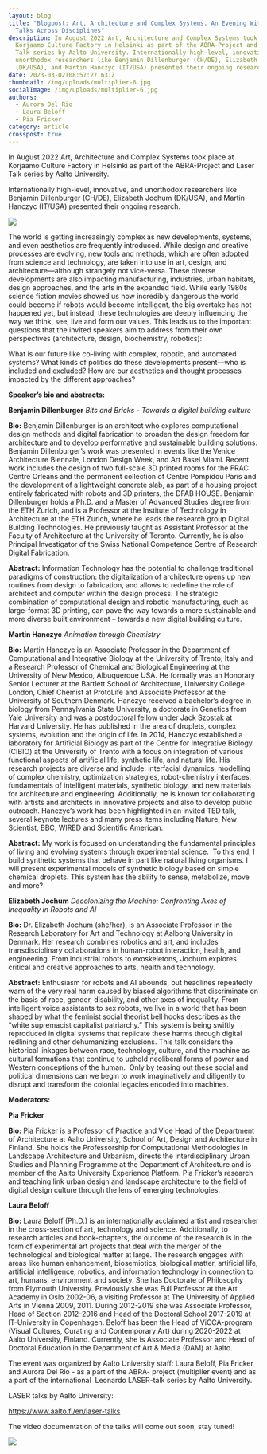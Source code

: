 ```yaml
---
layout: blog
title: "Blogpost: Art, Architecture and Complex Systems. An Evening With Expert
  Talks Across Disciplines"
description: In August 2022 Art, Architecture and Complex Systems took place at
  Korjaamo Culture Factory in Helsinki as part of the ABRA-Project and Laser
  Talk series by Aalto University. Internationally high-level, innovative, and
  unorthodox researchers like Benjamin Dillenburger (CH/DE), Elizabeth Jochum
  (DK/USA), and Martin Hanczyc (IT/USA) presented their ongoing research.
date: 2023-03-02T08:57:27.631Z
thumbnail: /img/uploads/multiplier-6.jpg
socialImage: /img/uploads/multiplier-6.jpg
authors:
  - Aurora Del Rio
  - Laura Beloff
  - Pia Fricker
category: article
crosspost: true
---
```

In August 2022 Art, Architecture and Complex Systems took place at Korjaamo Culture Factory in Helsinki as part of the ABRA-Project and Laser Talk series by Aalto University.

Internationally high-level, innovative, and unorthodox researchers like Benjamin Dillenburger (CH/DE), Elizabeth Jochum (DK/USA), and Martin Hanczyc (IT/USA) presented their ongoing research.

![](/img/uploads/multiplier-4.jpg)

The world is getting increasingly complex as new developments, systems, and even aesthetics are frequently introduced. While design and creative processes are evolving, new tools and methods, which are often adopted from science and technology, are taken into use in art, design, and architecture—although strangely not vice-versa. These diverse developments are also impacting manufacturing, industries, urban habitats, design approaches, and the arts in the expanded field. While early 1980s science fiction movies showed us how incredibly dangerous the world could become if robots would become intelligent, the big overtake has not happened yet, but instead, these technologies are deeply influencing the way we think, see, live and form our values. This leads us to the important questions that the invited speakers aim to address from their own perspectives (architecture, design, biochemistry, robotics): 

What is our future like co-living with complex, robotic, and automated systems? What kinds of politics do these developments present—who is included and excluded? How are our aesthetics and thought processes impacted by the different approaches?



**Speaker’s bio and abstracts:**

**Benjamin Dillenburger** *Bits and Bricks - Towards a digital building culture*

**Bio:** Benjamin Dillenburger is an architect who explores computational design methods and digital fabrication to broaden the design freedom for architecture and to develop performative and sustainable building solutions. Benjamin Dillenburger’s work was presented in events like the Venice Architecture Biennale, London Design Week, and Art Basel Miami. Recent work includes the design of two full-scale 3D printed rooms for the FRAC Centre Orleans and the permanent collection of Centre Pompidou Paris and the development of a lightweight concrete slab, as part of a housing project entirely fabricated with robots and 3D printers, the DFAB HOUSE. Benjamin Dillenburger holds a Ph.D. and a Master of Advanced Studies degree from the ETH Zurich, and is a Professor at the Institute of Technology in Architecture at the ETH Zurich, where he leads the research group Digital Building Technologies. He previously taught as Assistant Professor at the Faculty of Architecture at the University of Toronto. Currently, he is also Principal Investigator of the Swiss National Competence Centre of Research Digital Fabrication.

**Abstract:** Information Technology has the potential to challenge traditional paradigms of construction: the digitalization of architecture opens up new routines from design to fabrication, and allows to redefine the role of architect and computer within the design process. The strategic combination of computational design and robotic manufacturing, such as large-format 3D printing, can pave the way towards a more sustainable and more diverse built environment – towards a new digital building culture.

**Martin Hanczyc** *Animation through Chemistry*

**Bio:** Martin Hanczyc is an Associate Professor in the Department of Computational and Integrative Biology at the University of Trento, Italy and a Research Professor of Chemical and Biological Engineering at the University of New Mexico, Albuquerque USA. He formally was an Honorary Senior Lecturer at the Bartlett School of Architecture, University College London, Chief Chemist at ProtoLife and Associate Professor at the University of Southern Denmark. Hanczyc received a bachelor’s degree in biology from Pennsylvania State University, a doctorate in Genetics from Yale University and was a postdoctoral fellow under Jack Szostak at Harvard University. He has published in the area of droplets, complex systems, evolution and the origin of life. In 2014, Hanczyc established a laboratory for Artificial Biology as part of the Centre for Integrative Biology (CIBIO) at the University of Trento with a focus on integration of various functional aspects of artificial life, synthetic life, and natural life. His research projects are diverse and include: interfacial dynamics, modelling of complex chemistry, optimization strategies, robot-chemistry interfaces, fundamentals of intelligent materials, synthetic biology, and new materials for architecture and engineering. Additionally, he is known for collaborating with artists and architects in innovative projects and also to develop public outreach. Hanczyc’s work has been highlighted in an invited TED talk, several keynote lectures and many press items including Nature, New Scientist, BBC, WIRED and Scientific American.

**Abstract:** My work is focused on understanding the fundamental principles of living and evolving systems through experimental science.  To this end, I build synthetic systems that behave in part like natural living organisms. I will present experimental models of synthetic biology based on simple chemical droplets. This system has the ability to sense, metabolize, move and more?

**Elizabeth Jochum** *Decolonizing the Machine: Confronting Axes of Inequality in Robots and Al*

**Bio:** Dr. Elizabeth Jochum (she/her), is an Associate Professor in the Research Laboratory for Art and Technology at Aalborg University in Denmark. Her research combines robotics and art, and includes transdisciplinary collaborations in human-robot interaction, health, and engineering. From industrial robots to exoskeletons, Jochum explores critical and creative approaches to arts, health and technology.

**Abstract:** Enthusiasm for robots and AI abounds, but headlines repeatedly warn of the very real harm caused by biased algorithms that discriminate on the basis of race, gender, disability, and other axes of inequality. From intelligent voice assistants to sex robots, we live in a world that has been shaped by what the feminist social theorist bell hooks describes as the “white supremacist capitalist patriarchy.” This system is being swiftly reproduced in digital systems that replicate these harms through digital redlining and other dehumanizing exclusions. This talk considers the historical linkages between race, technology, culture, and the machine as cultural formations that continue to uphold neoliberal forms of power and Western conceptions of the human.  Only by teasing out these social and political dimensions can we begin to work imaginatively and diligently to disrupt and transform the colonial legacies encoded into machines.

**Moderators:**

**Pia Fricker** 

**Bio:** Pia Fricker is a Professor of Practice and Vice Head of the Department of Architecture at Aalto University, School of Art, Design and Architecture in Finland. She holds the Professorship for Computational Methodologies in Landscape Architecture and Urbanism, directs the interdisciplinary Urban Studies and Planning Programme at the Department of Architecture and is member of the Aalto University Experience Platform. Pia Fricker’s research and teaching link urban design and landscape architecture to the field of digital design culture through the lens of emerging technologies.

**Laura Beloff** 

**Bio:** Laura Beloff (Ph.D.) is an internationally acclaimed artist and researcher in the cross-section of art, technology and science. Additionally, to research articles and book-chapters, the outcome of the research is in the form of experimental art projects that deal with the merger of the technological and biological matter at large. The research engages with areas like human enhancement, biosemiotics, biological matter, artificial life, artificial intelligence, robotics, and information technology in connection to art, humans, environment and society. She has Doctorate of Philosophy from Plymouth University. Previously she was Full Professor at the Art Academy in Oslo 2002-06, a visiting Professor at The University of Applied Arts in Vienna 2009, 2011. During 2012-2019 she was Associate Professor, Head of Section 2012-2016 and Head of the Doctoral School 2017-2019 at IT-University in Copenhagen. Beloff has been the Head of ViCCA-program (Visual Cultures, Curating and Contemporary Art) during 2020-2022 at Aalto University, Finland. Currently, she is Associate Professor and Head of Doctoral Education in the Department of Art & Media (DAM) at Aalto.

The event was organized by Aalto University staff: Laura Beloff, Pia Fricker and Aurora Del Rio - as a part of the ABRA- project (multiplier event) and as a part of the international  Leonardo LASER-talk series by Aalto University. 

LASER talks by Aalto University:

<https://www.aalto.fi/en/laser-talks> 

The video documentation of the talks will come out soon, stay tuned!

![](/img/uploads/multiplier-4.jpg)